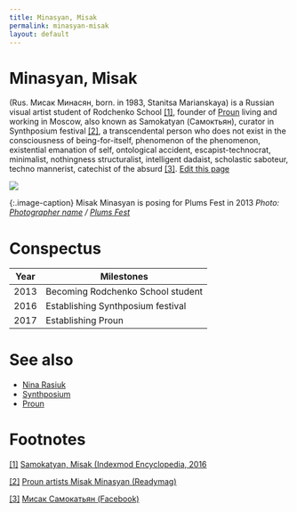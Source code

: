 ```yaml
---
title: Minasyan, Misak
permalink: minasyan-misak
layout: default
---
```


# Minasyan, Misak

(Rus. Мисак Минасян, born. in 1983, Stanitsa Marianskaya) is a Russian visual artist student of Rodchenko School <span id="a1">[\[1\]](#f1)</span>, founder of [Proun](proun-movement) living and working in Moscow, also known as Samokatyan (Самоктьян), curator in Synthposium festival <span id="a2">[\[2\]](#f2)</span>, a transcendental person who does not exist in the consciousness of being-for-itself, phenomenon of the phenomenon, existential emanation of self, ontological accident, escapist-technocrat, minimalist, nothingness structuralist, intelligent dadaist, scholastic saboteur, techno mannerist, catechist of the absurd <span id="a3">[\[3\]](#f3)</span>. [Edit this page](http://prose.io/#indexmod/indexmod/edit/master/minasyan-misak.md)

![](http://plumsfest.ru/img/artists/2013/misak.jpg)

{:.image-caption}
Misak Minasyan is posing for Plums Fest in 2013 
*Photo: [Photographer name](http://example.net/) / [Plums Fest](http://plumsfest.ru/samokatyan/)*

# Conspectus

|Year|Milestones|
|----|---------|
|2013|Becoming Rodchenko School student|
|2016|Establishing Synthposium festival|
|2017|Establishing Proun|

# See also

- [Nina Rasiuk](rasiuk-nina)
- [Synthposium](synthposium-festival)
- [Proun](proun-movement)

# Footnotes

[[1]](#a1) <span id="f1"></span> [Samokatyan, Misak (Indexmod Encyclopedia, 2016](https://sites.google.com/site/indexmodencyclopedia/samokatyan-misak)

[[2]](#a2) <span id="f2"></span> [Proun artists Misak Minasyan (Readymag)](https://readymag.com/proun/misak/)

[[3]](#a3) <span id="f3"></span> [Мисак Самокатьян (Facebook)](https://www.facebook.com/misak.samokatyan)

